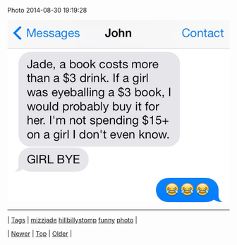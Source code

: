 <!--
title: Photo 2014-08-30 19
date: 2020-06-28T15:27:00.376Z
tags: mizzjade, hillbillystomp, funny, photo
-->


Photo 2014-08-30 19:19:28

![](96192776804-0.jpg)

<!--BOTTOM-POST-NAVIGATION-->
---

| [Tags](tags.md) | [mizzjade](tag-mizzjade.md) [hillbillystomp](tag-hillbillystomp.md) [funny](tag-funny.md) [photo](tag-photo.md) |

| [Newer](96192509439.md) | [Top](index.md) | [Older](96193030772.md) |